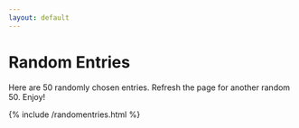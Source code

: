 ```yaml
---
layout: default
---
```


# Random Entries

Here are 50 randomly chosen entries. Refresh the page for another random 50. Enjoy!

{% include /randomentries.html %}